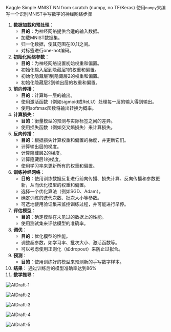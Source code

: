 Kaggle Simple MNIST NN from scratch (numpy, no TF/Keras)
使用`numpy`来编写一个识别MNIST手写数字的神经网络步骤

1. **数据加载和预处理**：
   - **目的**：为神经网络提供合适的输入数据。
   - 加载MNIST数据集。
   - 归一化数据，使其范围在[0,1]之间。
   - 对标签进行one-hot编码。
2. **初始化网络参数**：
   - **目的**：为神经网络设置初始权重和偏置。
   - 初始化输入层到隐藏层1的权重和偏置。
   - 初始化隐藏层1到隐藏层2的权重和偏置。
   - 初始化隐藏层2到输出层的权重和偏置。
3. **前向传播**：
   - **目的**：计算每一层的输出。
   - 使用激活函数（例如sigmoid或ReLU）处理每一层的输入得到输出。
   - 使用softmax函数将输出转换为概率。
4. **计算损失**：
   - **目的**：衡量模型的预测与实际标签之间的差异。
   - 使用损失函数（例如交叉熵损失）来计算损失。
5. **反向传播**：
   - **目的**：根据损失计算权重和偏置的梯度，并更新它们。
   - 计算输出层的梯度。
   - 计算隐藏层2的梯度。
   - 计算隐藏层1的梯度。
   - 使用学习率来更新所有的权重和偏置。
6. **训练神经网络**：
   - **目的**：使用训练数据反复进行前向传播、损失计算、反向传播和参数更新，从而优化模型的权重和偏置。
   - 选择一个优化算法（例如SGD、Adam）。
   - 确定训练的迭代次数、批次大小等参数。
   - 可选地使用验证集来监控训练过程，并可能进行早停。
7. **评估模型**：
   - **目的**：确定模型在未见过的数据上的性能。
   - 使用测试集来评估模型的准确率。
8. **调优**：
   - **目的**：优化模型的性能。
   - 调整超参数，如学习率、批次大小、激活函数等。
   - 可以考虑使用正则化（如dropout）来防止过拟合。
9. **预测**：
   - **目的**：使用训练好的模型来预测新的手写数字样本。
10. **结果**：
       通过训练后的模型准确率达到86%
11. **数学推导**：

![AIDraft-1](imgs\AIDraft-1.jpg)

![AIDraft-2](imgs\AIDraft-2.jpg)

![AIDraft-3](imgs\AIDraft-3.jpg)

![AIDraft-4](imgs\AIDraft-4.jpg)

![AIDraft-5](imgs\AIDraft-5.jpg)

